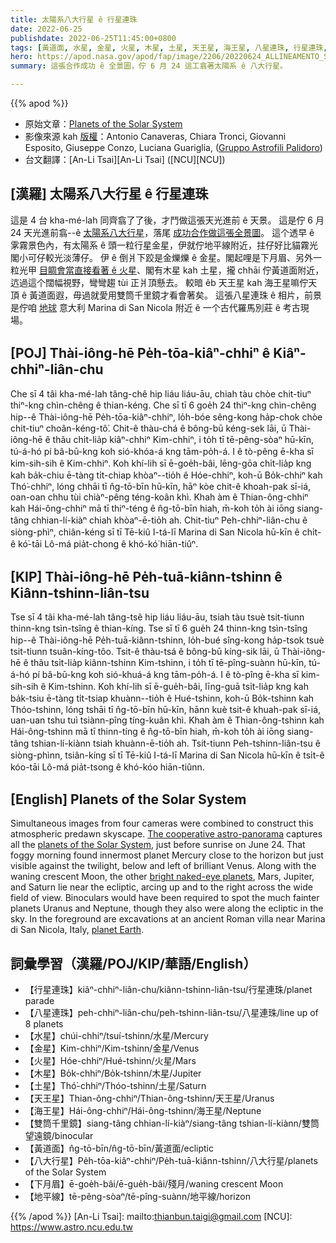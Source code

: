 ```yaml
---
title: 太陽系八大行星 ê 行星連珠
date: 2022-06-25
publishdate: 2022-06-25T11:45:00+0800
tags: [黃道面, 水星, 金星, 火星, 木星, 土星, 天王星, 海王星, 八星連珠, 行星連珠, 雙筒千里鏡, 八大行星, 下月眉, 地平線]
hero: https://apod.nasa.gov/apod/fap/image/2206/20220624_ALLINEAMENTO_SPECIALEweb600h.jpg
summary: 這張合作成功 ê 全景圖，佇 6 月 24 這工翕著太陽系 ê 八大行星。

---
```


{{% apod %}}

- 原始文章：[Planets of the Solar System](https://apod.nasa.gov/apod/ap220625.html)
- 影像來源 kah [版權][copyright]：Antonio Canaveras, Chiara Tronci, Giovanni Esposito, Giuseppe Conzo, Luciana Guariglia, ([Gruppo Astrofili Palidoro](https://www.facebook.com/astrofilipalidoro))
- 台文翻譯：[An-Li Tsai][An-Li Tsai] ([NCU][NCU])

## [漢羅] 太陽系八大行星 ê 行星連珠
這是 4 台 kha-mé-lah 同齊翕了了後，才鬥做這張天光進前 ê 天景。
這是佇 6 月 24 天光進前翕--ê [太陽系八大行星][planets of the Solar System]，落尾 [成功合作做這張全景圖][The cooperative astro-panorama]。
這个透早 ê 雺霧景色內，有太陽系 ê 頭一粒行星金星，伊就佇地平線附近，拄仔好比貓霧光閣小可仔較光淡薄仔。
伊 ê 倒爿下跤是金爍爍 ê 金星。閣起哩是下月眉、另外一粒光甲 [目睭會當直接看著 ê 火星][bright naked-eye planets]、閣有木星 kah 土星，攏 chhāi 佇黃道面附近，迒過這个闊幅視野，彎彎趨 tùi 正爿頂懸去。
較暗 êb 天王星 kah 海王星嘛佇天頂 ê 黃道面遐，毋過就愛用雙筒千里鏡才看會著矣。
這張八星連珠 ê 相片，前景是佇咱 [地球][planet Earth] 意大利 Marina di San Nicola 附近 ê 一个古代羅馬別莊 ê 考古現場。


## [POJ] Thài-iông-hē Pe̍h-tōa-kiâⁿ-chhiⁿ ê Kiâⁿ-chhiⁿ-liân-chu
Che sī 4 tâi kha-mé-lah tâng-chê hip liáu liáu-āu, chiah tàu chòe chit-tiuⁿ thiⁿ-kng chìn-chêng ê thian-kéng.
Che sī tī 6 goe̍h 24 thiⁿ-kng chìn-chêng hip--ê Thài-iông-hē Pe̍h-tōa-kiâⁿ-chhiⁿ, lo̍h-bóe sêng-kong ha̍p-chok chòe chit-tiuⁿ choân-kéng-tô͘.
Chit-ê thàu-chá ê bông-bū kéng-sek lāi, ū Thài-iông-hē ê thâu chi̍t-lia̍p kiâⁿ-chhiⁿ Kim-chhiⁿ, i to̍h tī tē-pêng-sòaⁿ hū-kīn, tú-á-hó pí bâ-bū-kng koh sió-khóa-á kng tām-po̍h-á.
I ê tò-pêng ē-kha sī kim-sih-sih ê Kim-chhiⁿ.
Koh khí-lih sī ē-goe̍h-bâi, lēng-gōa chi̍t-lia̍p kng kah ba̍k-chiu ē-tàng ti̍t-chiap khòaⁿ--tio̍h ê Hóe-chhiⁿ, koh-ū Bo̍k-chhiⁿ kah Thó͘-chhiⁿ, lóng chhāi tī n̂g-tō-bīn hū-kīn, hāⁿ kòe chit-ê khoah-pak sī-iá, oan-oan chhu tùi chiàⁿ-pêng téng-koân khì.
Khah àm ê Thian-ông-chhiⁿ kah Hái-ông-chhiⁿ mā tī thiⁿ-téng ê n̂g-tō-bīn hiah, m̄-koh to̍h ài iōng siang-tâng chhian-lí-kiàⁿ chiah khòaⁿ-ē-tio̍h ah.
Chit-tiuⁿ Peh-chhiⁿ-liân-chu ê siòng-phìⁿ, chiân-kéng sī tī Tē-kiû I-tá-lī Marina di San Nicola hū-kīn ê chi̍t-ê kó͘-tāi Lô-má pia̍t-chong ê khó-kó͘ hiān-tiûⁿ.

## [KIP] Thài-iông-hē Pe̍h-tuā-kiânn-tshinn ê Kiânn-tshinn-liân-tsu
Tse sī 4 tâi kha-mé-lah tâng-tsê hip liáu liáu-āu, tsiah tàu tsuè tsit-tiunn thinn-kng tsìn-tsîng ê thian-kíng.
Tse sī tī 6 gue̍h 24 thinn-kng tsìn-tsîng hip--ê Thài-iông-hē Pe̍h-tuā-kiânn-tshinn, lo̍h-bué sîng-kong ha̍p-tsok tsuè tsit-tiunn tsuân-kíng-tôo.
Tsit-ê thàu-tsá ê bông-bū kíng-sik lāi, ū Thài-iông-hē ê thâu tsi̍t-lia̍p kiânn-tshinn Kim-tshinn, i to̍h tī tē-pîng-suànn hū-kīn, tú-á-hó pí bâ-bū-kng koh sió-khuá-á kng tām-po̍h-á.
I ê tò-pîng ē-kha sī kim-sih-sih ê Kim-tshinn.
Koh khí-lih sī ē-gue̍h-bâi, līng-guā tsi̍t-lia̍p kng kah ba̍k-tsiu ē-tàng ti̍t-tsiap khuànn--tio̍h ê Hué-tshinn, koh-ū Bo̍k-tshinn kah Thóo-tshinn, lóng tshāi tī n̂g-tō-bīn hū-kīn, hānn kuè tsit-ê khuah-pak sī-iá, uan-uan tshu tuì tsiànn-pîng tíng-kuân khì.
Khah àm ê Thian-ông-tshinn kah Hái-ông-tshinn mā tī thinn-tíng ê n̂g-tō-bīn hiah, m̄-koh to̍h ài iōng siang-tâng tshian-lí-kiànn tsiah khuànn-ē-tio̍h ah.
Tsit-tiunn Peh-tshinn-liân-tsu ê siòng-phìnn, tsiân-kíng sī tī Tē-kiû I-tá-lī Marina di San Nicola hū-kīn ê tsi̍t-ê kóo-tāi Lô-má pia̍t-tsong ê khó-kóo hiān-tiûnn.

## [English] Planets of the Solar System
Simultaneous images from four cameras were combined to construct this atmospheric predawn skyscape.
[The cooperative astro-panorama][The cooperative astro-panorama] captures all the [planets of the Solar System][planets of the Solar System], just before sunrise on June 24.
That foggy morning found innermost planet Mercury close to the horizon but just visible against the twilight, below and left of brilliant Venus.
Along with the waning crescent Moon, the other [bright naked-eye planets][bright naked-eye planets], Mars, Jupiter, and Saturn lie near the ecliptic, arcing up and to the right across the wide field of view.
Binoculars would have been required to spot the much fainter planets Uranus and Neptune, though they also were along the ecliptic in the sky.
In the foreground are excavations at an ancient Roman villa near Marina di San Nicola, Italy, [planet Earth][planet Earth].

## 詞彙學習（漢羅/POJ/KIP/華語/English）
- 【行星連珠】kiâⁿ-chhiⁿ-liân-chu/kiânn-tshinn-liân-tsu/行星連珠/planet parade
- 【八星連珠】peh-chhiⁿ-liân-chu/peh-tshinn-liân-tsu/八星連珠/line up of 8 planets
- 【水星】chúi-chhiⁿ/tsuí-tshinn/水星/Mercury
- 【金星】Kim-chhiⁿ/Kim-tshinn/金星/Venus
- 【火星】Hóe-chhiⁿ/Hué-tshinn/火星/Mars
- 【木星】Bo̍k-chhiⁿ/Bo̍k-tshinn/木星/Jupiter
- 【土星】Thó͘-chhiⁿ/Thóo-tshinn/土星/Saturn
- 【天王星】Thian-ông-chhiⁿ/Thian-ông-tshinn/天王星/Uranus
- 【海王星】Hái-ông-chhiⁿ/Hái-ông-tshinn/海王星/Neptune
- 【雙筒千里鏡】siang-tâng chhian-lí-kiàⁿ/siang-tâng tshian-lí-kiànn/雙筒望遠鏡/binocular
- 【黃道面】n̂g-tō-bīn/n̂g-tō-bīn/黃道面/ecliptic
- 【八大行星】Pe̍h-tōa-kiâⁿ-chhiⁿ/Pe̍h-tuā-kiânn-tshinn/八大行星/planets of the Solar System
- 【下月眉】ē-goe̍h-bâi/ē-gue̍h-bâi/殘月/waning crescent Moon
- 【地平線】tē-pêng-sòaⁿ/tē-pîng-suànn/地平線/horizon

{{% /apod %}}
[An-Li Tsai]: mailto:thianbun.taigi@gmail.com
[NCU]: https://www.astro.ncu.edu.tw

[copyright]: https://apod.nasa.gov/apod/fap/lib/about_apod.html#srapply

[The cooperative astro-panorama]:https://www.facebook.com/astrofilipalidoro/photos/a.694618507336627/2604906962974429/
[planets of the Solar System]:https://solarsystem.nasa.gov/
[bright naked-eye planets]:https://earthsky.org/astronomy-essentials/visible-planets-tonight-mars-jupiter-venus-saturn-mercury/
[planet Earth]:https://earthobservatory.nasa.gov/blogs/
